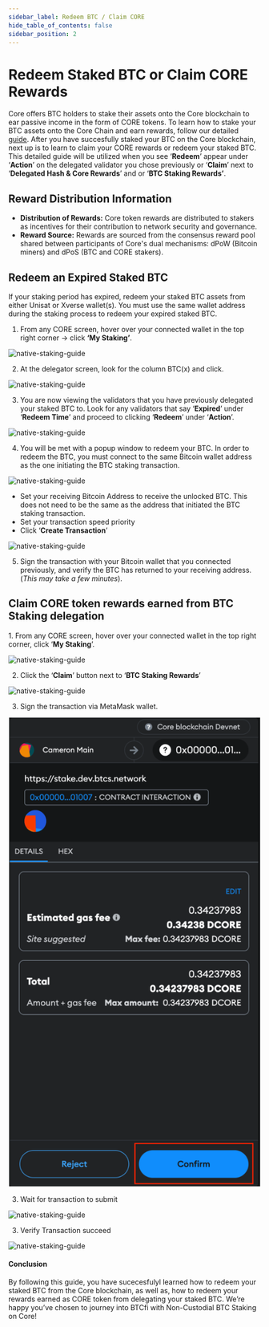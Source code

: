 ```yaml
---
sidebar_label: Redeem BTC / Claim CORE 
hide_table_of_contents: false
sidebar_position: 2
---
```


# Redeem Staked BTC or Claim CORE Rewards

Core offers BTC holders to stake their assets onto the Core blockchain to ear passive income in the form of CORE tokens. To learn how to stake your BTC assets onto the Core Chain and earn rewards, follow our detailed [guide](./stake-btc-guide.md). After you have succesfully staked your BTC on the Core blockchain, next up is to learn to claim your CORE rewards or redeem your staked BTC. This detailed guide will be utilized when you see ‘**Redeem**’ appear under ‘**Action**’ on the delegated validator you chose previously or ‘**Claim**’ next to ‘**Delegated Hash & Core Rewards**’ and or ‘**BTC Staking Rewards’**.

## Reward Distribution Information

* **Distribution of Rewards:** Core token rewards are distributed to stakers as incentives for their contribution to network security and governance.
* **Reward Source:** Rewards are sourced from the consensus reward pool shared between participants of Core's dual mechanisms: dPoW (Bitcoin miners) and dPoS (BTC and CORE stakers).

## Redeem an Expired Staked BTC

If your staking period has expired, redeem your staked BTC assets from either Unisat or Xverse wallet(s). You must use the same wallet address during the staking process to redeem your expired staked BTC.

1. From any CORE screen, hover over your connected wallet in the top right corner → click **‘My Staking’**.

![native-staking-guide](../../../../static/img/native-staking/native-staking-18.avif)

2. At the delegator screen, look for the column BTC(x) and click.

![native-staking-guide](../../../../static/img/native-staking/native-staking-19.avif)

3. You are now viewing the validators that you have previously delegated your staked BTC to. Look for any validators that say ‘**Expired**’ under ‘**Redeem Time**’ and proceed to clicking ‘**Redeem**’ under ‘**Action**’.

![native-staking-guide](../../../../static/img/native-staking/native-staking-20.avif)

4. You will be met with a popup window to redeem your BTC. In order to redeem the BTC, you must connect to the same Bitcoin wallet address as the one initiating the BTC staking transaction.

![native-staking-guide](../../../../static/img/native-staking/native-staking-21.avif)

* Set your receiving Bitcoin Address to receive the unlocked BTC. This does not need to be the same as the address that initiated the BTC staking transaction.
* Set your transaction speed priority
* Click ‘**Create Transaction**’

![native-staking-guide](../../../../static/img/native-staking/native-staking-22.avif)

5. Sign the transaction with your Bitcoin wallet that you connected previously, and verify the BTC has returned to your receiving address. (_This may take a few minutes_).

## Claim CORE token rewards earned from BTC Staking delegation

1\. From any CORE screen, hover over your connected wallet in the top right corner, click ‘**My Staking**’.

![native-staking-guide](../../../../static/img/native-staking/native-staking-23.avif)

2. Click the ‘**Claim**’ button next to ‘**BTC Staking Rewards**’

![native-staking-guide](../../../../static/img/native-staking/native-staking-24.avif)

3. Sign the transaction via MetaMask wallet.

![native-staking-guide](../../../../static/img/native-staking/native-staking-25.png)

3. Wait for transaction to submit

![native-staking-guide](../../../../static/img/native-staking/native-staking-26.avif)

3. Verify Transaction succeed

![native-staking-guide](../../../../static/img/native-staking/native-staking-27.avif)

#### Conclusion

By following this guide, you have sucecesfulyl learned how to redeem your staked BTC from the Core blockchain, as well as, how to redeem your rewards earned as CORE token from delegating your staked BTC. We’re happy you’ve chosen to journey into BTCfi with Non-Custodial BTC Staking on Core!